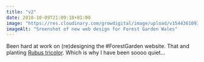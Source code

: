 ```yaml
---
title: "v2"
date: 2018-10-09T21:09:18+01:00
image: "https://res.cloudinary.com/growdigital/image/upload/v1544361093/fgw-45159698272.png"
imageAlt: "Sreenshot of new web design for Forest Garden Wales"
---
```


Been hard at work on (re)designing the #ForestGarden website. That and planting [Rubus tricolor](https://pfaf.org/user/plant.aspx?LatinName=Rubus+tricolor). Which is why I have been soooo quiet…
